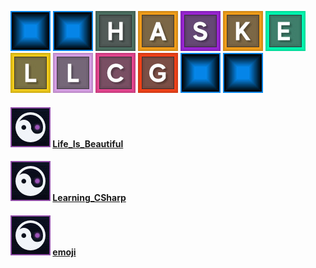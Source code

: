 ![Sperator](https://github.com/haskellcg/Blog_Pictures/blob/master/ICONS/OIK_5/OIK_5%20(73).jpg)
![Sperator](https://github.com/haskellcg/Blog_Pictures/blob/master/ICONS/OIK_5/OIK_5%20(73).jpg)
![H](https://github.com/haskellcg/Blog_Pictures/blob/master/ICONS/OIK_4/OIK_4%20(1).jpg)
![A](https://github.com/haskellcg/Blog_Pictures/blob/master/ICONS/OIK_4/OIK_4%20(269).jpg)
![S](https://github.com/haskellcg/Blog_Pictures/blob/master/ICONS/OIK_4/OIK_4%20(300).jpg)
![K](https://github.com/haskellcg/Blog_Pictures/blob/master/ICONS/OIK_4/OIK_4%20(143).jpg)
![E](https://github.com/haskellcg/Blog_Pictures/blob/master/ICONS/OIK_4/OIK_4%20(449).jpg)
![L](https://github.com/haskellcg/Blog_Pictures/blob/master/ICONS/OIK_4/OIK_4%20(256).jpg)
![L](https://github.com/haskellcg/Blog_Pictures/blob/master/ICONS/OIK_4/OIK_4%20(379).jpg)
![C](https://github.com/haskellcg/Blog_Pictures/blob/master/ICONS/OIK_4/OIK_4%20(120).jpg)
![G](https://github.com/haskellcg/Blog_Pictures/blob/master/ICONS/OIK_4/OIK_4%20(277).jpg)
![Sperator](https://github.com/haskellcg/Blog_Pictures/blob/master/ICONS/OIK_5/OIK_5%20(73).jpg)
![Sperator](https://github.com/haskellcg/Blog_Pictures/blob/master/ICONS/OIK_5/OIK_5%20(73).jpg)


#### ![TaiChi](https://github.com/haskellcg/Blog_Pictures/blob/master/ICONS/ZUP_9/ZUP_9%20(705).jpg) [Life_Is_Beautiful](https://github.com/haskellcg/Life_Is_Beautiful)
#### ![TaiChi](https://github.com/haskellcg/Blog_Pictures/blob/master/ICONS/ZUP_9/ZUP_9%20(705).jpg) [Learning_CSharp](https://github.com/haskellcg/Learning_CSharp)
#### ![TaiChi](https://github.com/haskellcg/Blog_Pictures/blob/master/ICONS/ZUP_9/ZUP_9%20(705).jpg) [emoji](https://www.webfx.com/tools/emoji-cheat-sheet/)
